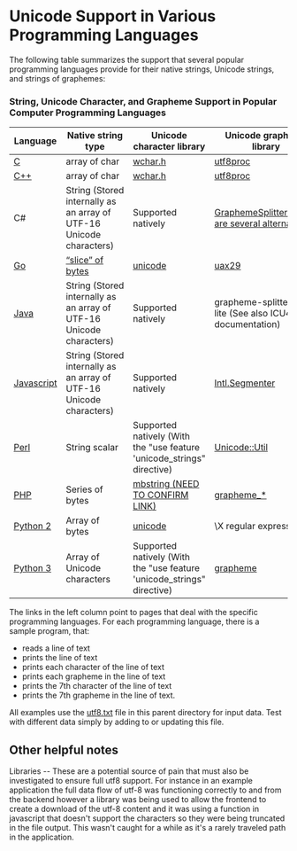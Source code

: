 # Unicode Support in Various Programming Languages

The following table summarizes the support that several popular programming languages provide for their native strings, Unicode strings, and strings of graphemes:

### String, Unicode Character, and Grapheme Support in Popular Computer Programming Languages
| Language                                                                      | Native string type | Unicode character library | Unicode grapheme library |
|---|---|---|---
| [C](c/README.md)                                                                             | array of char | [wchar.h](https://pubs.opengroup.org/onlinepubs/007908799/xsh/wchar.h.html) | [utf8proc](https://juliastrings.github.io/utf8proc/) |
| [C++](c++/README.md)                                                                           | array of char | [wchar.h](https://pubs.opengroup.org/onlinepubs/007908799/xsh/wchar.h.html) | [utf8proc](https://juliastrings.github.io/utf8proc/) |
| C#                                                                          | String (Stored internally as an array of UTF-16 Unicode characters) | Supported natively | [GraphemeSplitter (There are several alternatives)](https://github.com/ufcpp/GraphemeSplitter) |
| [Go](go/README.md)                                                                            | [“slice” of bytes](https://blog.golang.org/slices) | [unicode](https://pkg.go.dev/unicode) | [uax29](https://github.com/clipperhouse/uax29/) |
| [Java](java/README.md)                                                                         | String (Stored internally as an array of UTF-16 Unicode characters) | Supported natively | grapheme-splitter-lite (See also ICU4J documentation) |
| [Javascript](javascript/README.md)                                                                    | String (Stored internally as an array of UTF-16 Unicode characters) | Supported natively | [Intl.Segmenter](https://developer.mozilla.org/en-US/docs/Web/JavaScript/Reference/Global_Objects/Intl/Segmenter) |
| [Perl](perl/README.md)                                                                          | String scalar | Supported natively (With the "use feature 'unicode_strings" directive) | [Unicode::Util](https://metacpan.org/pod/Unicode::Util) |
| [PHP](php/README.md)                                                                           | Series of bytes | [mbstring (NEED TO CONFIRM LINK)](https://www.php.net/manual/en/book.mbstring.php) | [grapheme_\*](https://www.php.net/manual/en/ref.intl.grapheme.php) |
| [Python 2](python2/README.md)                                                                      | Array of bytes | [unicode](https://pkg.go.dev/unicode) | \\X regular expression |
| [Python 3](python3/README.md)                                                                      | Array of Unicode characters | Supported natively (With the "use feature 'unicode_strings" directive) | [grapheme](https://pypi.org/project/grapheme/) |

The links in the left column point to pages that deal with the specific programming languages. For each programming language, there is a sample program, that:

* reads a line of text
* prints the line of text
* prints each character of the line of text
* prints each grapheme in the line of text
* prints the 7th character of the line of text
* prints the 7th grapheme in the line of text.

All examples use the [utf8.txt](utf8.txt) file in this parent directory for input data. Test with different data simply by adding to or updating this file.

## Other helpful notes
Libraries -- These are a potential source of pain that must also be investigated to ensure full utf8 support. For instance in an example application the full data flow of utf-8 was functioning correctly to and from the backend however a library was being used to allow the frontend to create a download of the utf-8 content and it was using a function in javascript that doesn't support the characters so they were being truncated in the file output. This wasn't caught for a while as it's a rarely traveled path in the application.
